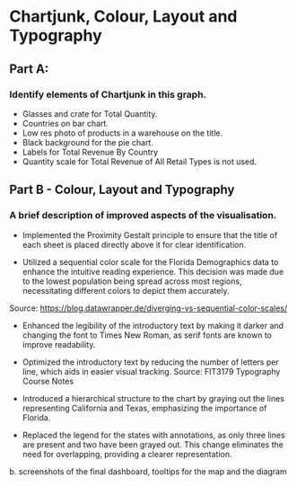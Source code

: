 # Chartjunk, Colour, Layout and Typography


## Part A:

### Identify elements of Chartjunk in this graph.
* Glasses and crate for Total Quantity.
* Countries on bar chart.
* Low res photo of products in a warehouse on the title.
* Black background for the pie chart.
* Labels for Total Revenue By Country
* Quantity scale for Total Revenue of All Retail Types is not used.
    

## Part B - Colour, Layout and Typography

### A brief description of improved aspects of the visualisation.
* Implemented the Proximity Gestalt principle to ensure that the title of each sheet is placed directly above it for clear identification.

* Utilized a sequential color scale for the Florida Demographics data to enhance the intuitive reading experience. This decision was made due to the lowest population being spread across most regions, necessitating different colors to depict them accurately.

Source: https://blog.datawrapper.de/diverging-vs-sequential-color-scales/

* Enhanced the legibility of the introductory text by making it darker and changing the font to Times New Roman, as serif fonts are known to improve readability.
* Optimized the introductory text by reducing the number of letters per line, which aids in easier visual tracking.
Source: FIT3179 Typography Course Notes

* Introduced a hierarchical structure to the chart by graying out the lines representing California and Texas, emphasizing the importance of Florida.
* Replaced the legend for the states with annotations, as only three lines are present and two have been grayed out. This change eliminates the need for overlapping, providing a clearer representation.

b. screenshots of the final dashboard, tooltips for the map and the
diagram
